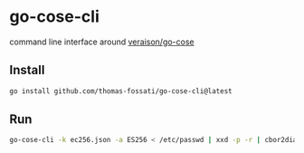 # go-cose-cli
command line interface around [veraison/go-cose](https://github.com/veraison/go-cose)

## Install

```bash
go install github.com/thomas-fossati/go-cose-cli@latest
```

## Run

```bash
go-cose-cli -k ec256.json -a ES256 < /etc/passwd | xxd -p -r | cbor2diag.rb
```
